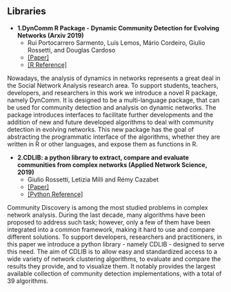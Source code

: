## Libraries

- **1.DynComm R Package - Dynamic Community Detection for Evolving Networks (Arxiv 2019)**
  - Rui Portocarrero Sarmento, Luís Lemos, Mário Cordeiro, Giulio Rossetti, and Douglas Cardoso
  - [[Paper]](https://arxiv.org/abs/1905.01498)
  - [[R Reference]](https://github.com/softskillsgroup/DynComm-R-package)

Nowadays, the analysis of dynamics in networks represents a great deal in the Social Network Analysis research area. To support students, teachers, developers, and researchers in this work we introduce a novel R package, namely DynComm. It is designed to be a multi-language package, that can be used for community detection and analysis on dynamic networks. The package introduces interfaces to facilitate further developments and the addition of new and future developed algorithms to deal with community detection in evolving networks. This new package has the goal of abstracting the programmatic interface of the algorithms, whether they are written in R or other languages, and expose them as functions in R.

- **2.CDLIB: a python library to extract, compare and evaluate communities from complex networks (Applied Network Science, 2019)**
  - Giulio Rossetti, Letizia Milli and Rémy Cazabet 
  - [[Paper]](https://link.springer.com/article/10.1007/s41109-019-0165-9)
  - [[Python Reference]](https://github.com/GiulioRossetti/cdlib/tree/master/cdlib)


Community Discovery is among the most studied problems in complex network analysis. During the last decade, many algorithms have been proposed to address such task; however, only a few of them have been integrated into a common framework, making it hard to use and compare different solutions. To support developers, researchers and practitioners, in this paper we introduce a python library - namely CDLIB - designed to serve this need. The aim of CDLIB is to allow easy and standardized access to a wide variety of network clustering algorithms, to evaluate and compare the results they provide, and to visualize them. It notably provides the largest available collection of community detection implementations, with a total of 39 algorithms.